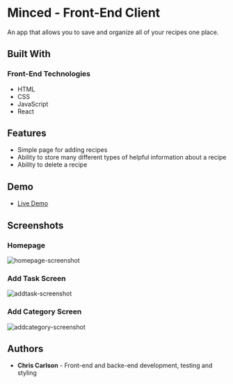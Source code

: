 # Minced - Front-End Client
An app that allows you to save and organize all of your recipes one place.

## Built With

### Front-End Technologies
* HTML
* CSS
* JavaScript
* React

## Features
* Simple page for adding recipes
* Ability to store many different types of helpful information about a recipe
* Ability to delete a recipe

## Demo

- [Live Demo](https://minced-client.ccarlson.now.sh/)

## Screenshots

### Homepage
![homepage-screenshot](https://user-images.githubusercontent.com/49646269/61745032-32be4a80-ad88-11e9-9995-14f3eef6db2b.png)


### Add Task Screen
![addtask-screenshot](https://user-images.githubusercontent.com/49646269/61745031-32be4a80-ad88-11e9-83ff-9541e68b0579.png)

### Add Category Screen
![addcategory-screenshot](https://user-images.githubusercontent.com/49646269/61745030-32be4a80-ad88-11e9-8776-02ba312f4f33.png)

## Authors
* **Chris Carlson** - Front-end and backe-end development, testing and styling






